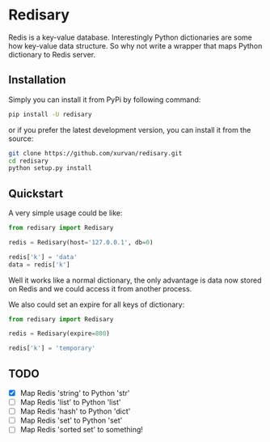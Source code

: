 # Redisary
Redis is a key-value database. Interestingly Python dictionaries are some how key-value data structure. So why not write
a wrapper that maps Python dictionary to Redis server.

## Installation
Simply you can install it from PyPi by following command:

```bash
pip install -U redisary
```

or if you prefer the latest development version, you can install it from the source:

```bash
git clone https://github.com/xurvan/redisary.git
cd redisary
python setup.py install
```

## Quickstart
A very simple usage could be like:

```python
from redisary import Redisary

redis = Redisary(host='127.0.0.1', db=0)

redis['k'] = 'data'
data = redis['k']
```
Well it works like a normal dictionary, the only advantage is data now stored on Redis and we could access it from
another process.

We also could set an expire for all keys of dictionary:


```python
from redisary import Redisary

redis = Redisary(expire=800)

redis['k'] = 'temporary'
```

## TODO

- [x] Map Redis 'string' to Python 'str'
- [ ] Map Redis 'list' to Python 'list'
- [ ] Map Redis 'hash' to Python 'dict'
- [ ] Map Redis 'set' to Python 'set'
- [ ] Map Redis 'sorted set' to something!
